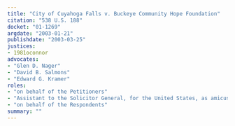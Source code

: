 ```yaml
---
title: "City of Cuyahoga Falls v. Buckeye Community Hope Foundation"
citation: "538 U.S. 188"
docket: "01-1269"
argdate: "2003-01-21"
publishdate: "2003-03-25"
justices:
- 1981oconnor
advocates:
- "Glen D. Nager"
- "David B. Salmons"
- "Edward G. Kramer"
roles:
- "on behalf of the Petitioners"
- "Assistant to the Solicitor General, for the United States, as amicus curiae, supporting the Petitioners"
- "on behalf of the Respondents"
summary: ""
---
```



